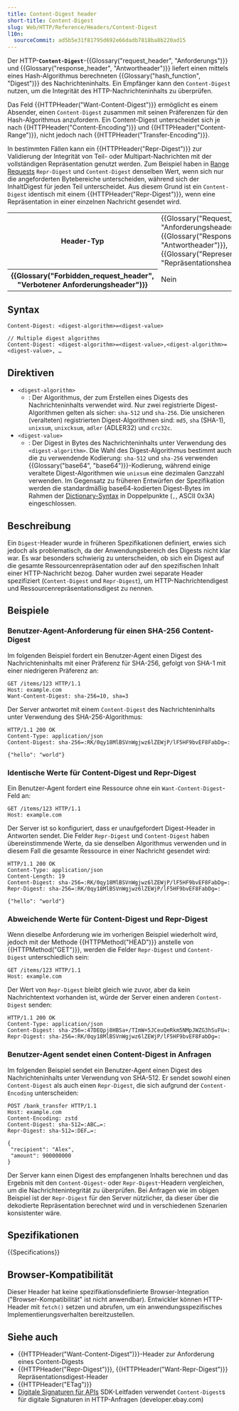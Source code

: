 ```yaml
---
title: Content-Digest header
short-title: Content-Digest
slug: Web/HTTP/Reference/Headers/Content-Digest
l10n:
  sourceCommit: ad5b5e31f81795d692e66dadb7818ba8b220ad15
---
```


Der HTTP-**`Content-Digest`**-{{Glossary("request_header", "Anforderungs")}} und {{Glossary("response_header", "Antwortheader")}} liefert einen mittels eines Hash-Algorithmus berechneten {{Glossary("hash_function", "Digest")}} des Nachrichteninhalts. Ein Empfänger kann den `Content-Digest` nutzen, um die Integrität des HTTP-Nachrichteninhalts zu überprüfen.

Das Feld {{HTTPHeader("Want-Content-Digest")}} ermöglicht es einem Absender, einen `Content-Digest` zusammen mit seinen Präferenzen für den Hash-Algorithmus anzufordern. Ein Content-Digest unterscheidet sich je nach {{HTTPHeader("Content-Encoding")}} und {{HTTPHeader("Content-Range")}}, nicht jedoch nach {{HTTPHeader("Transfer-Encoding")}}.

In bestimmten Fällen kann ein {{HTTPHeader("Repr-Digest")}} zur Validierung der Integrität von Teil- oder Multipart-Nachrichten mit der vollständigen Repräsentation genutzt werden. Zum Beispiel haben in [Range Requests](/de/docs/Web/HTTP/Guides/Range_requests) `Repr-Digest` und `Content-Digest` denselben Wert, wenn sich nur die angeforderten Bytebereiche unterscheiden, während sich der InhaltDigest für jeden Teil unterscheidet. Aus diesem Grund ist ein `Content-Digest` identisch mit einem {{HTTPHeader("Repr-Digest")}}, wenn eine Repräsentation in einer einzelnen Nachricht gesendet wird.

<table class="properties">
  <tbody>
    <tr>
      <th scope="row">Header-Typ</th>
      <td>{{Glossary("Request_header", "Anforderungsheader")}}, {{Glossary("Response_header", "Antwortheader")}}, {{Glossary("Representation_header", "Repräsentationsheader")}}</td>
    </tr>
    <tr>
      <th scope="row">{{Glossary("Forbidden_request_header", "Verbotener Anforderungsheader")}}</th>
      <td>Nein</td>
    </tr>
  </tbody>
</table>

## Syntax

```http
Content-Digest: <digest-algorithm>=<digest-value>

// Multiple digest algorithms
Content-Digest: <digest-algorithm>=<digest-value>,<digest-algorithm>=<digest-value>, …
```

## Direktiven

- `<digest-algorithm>`
  - : Der Algorithmus, der zum Erstellen eines Digests des Nachrichteninhalts verwendet wird. Nur zwei registrierte Digest-Algorithmen gelten als sicher: `sha-512` und `sha-256`. Die unsicheren (veralteten) registrierten Digest-Algorithmen sind: `md5`, `sha` (SHA-1), `unixsum`, `unixcksum`, `adler` (ADLER32) und `crc32c`.
- `<digest-value>`
  - : Der Digest in Bytes des Nachrichteninhalts unter Verwendung des `<digest-algorithm>`. Die Wahl des Digest-Algorithmus bestimmt auch die zu verwendende Kodierung: `sha-512` und `sha-256` verwenden {{Glossary("base64", "base64")}}-Kodierung, während einige veraltete Digest-Algorithmen wie `unixsum` eine dezimalen Ganzzahl verwenden. Im Gegensatz zu früheren Entwürfen der Spezifikation werden die standardmäßig base64-kodierten Digest-Bytes im Rahmen der [Dictionary-Syntax](https://www.rfc-editor.org/rfc/rfc8941#name-byte-sequences) in Doppelpunkte (`,`, ASCII 0x3A) eingeschlossen.

## Beschreibung

Ein `Digest`-Header wurde in früheren Spezifikationen definiert, erwies sich jedoch als problematisch, da der Anwendungsbereich des Digests nicht klar war. Es war besonders schwierig zu unterscheiden, ob sich ein Digest auf die gesamte Ressourcenrepräsentation oder auf den spezifischen Inhalt einer HTTP-Nachricht bezog. Daher wurden zwei separate Header spezifiziert (`Content-Digest` und `Repr-Digest`), um HTTP-Nachrichtendigest und Ressourcenrepräsentationsdigest zu nennen.

## Beispiele

### Benutzer-Agent-Anforderung für einen SHA-256 Content-Digest

Im folgenden Beispiel fordert ein Benutzer-Agent einen Digest des Nachrichteninhalts mit einer Präferenz für SHA-256, gefolgt von SHA-1 mit einer niedrigeren Präferenz an:

```http
GET /items/123 HTTP/1.1
Host: example.com
Want-Content-Digest: sha-256=10, sha=3
```

Der Server antwortet mit einem `Content-Digest` des Nachrichteninhalts unter Verwendung des SHA-256-Algorithmus:

```http
HTTP/1.1 200 OK
Content-Type: application/json
Content-Digest: sha-256=:RK/0qy18MlBSVnWgjwz6lZEWjP/lF5HF9bvEF8FabDg=:

{"hello": "world"}
```

### Identische Werte für Content-Digest und Repr-Digest

Ein Benutzer-Agent fordert eine Ressource ohne ein `Want-Content-Digest`-Feld an:

```http
GET /items/123 HTTP/1.1
Host: example.com
```

Der Server ist so konfiguriert, dass er unaufgefordert Digest-Header in Antworten sendet. Die Felder `Repr-Digest` und `Content-Digest` haben übereinstimmende Werte, da sie denselben Algorithmus verwenden und in diesem Fall die gesamte Ressource in einer Nachricht gesendet wird:

```http
HTTP/1.1 200 OK
Content-Type: application/json
Content-Length: 19
Content-Digest: sha-256=:RK/0qy18MlBSVnWgjwz6lZEWjP/lF5HF9bvEF8FabDg=:
Repr-Digest: sha-256=:RK/0qy18MlBSVnWgjwz6lZEWjP/lF5HF9bvEF8FabDg=:

{"hello": "world"}
```

### Abweichende Werte für Content-Digest und Repr-Digest

Wenn dieselbe Anforderung wie im vorherigen Beispiel wiederholt wird, jedoch mit der Methode {{HTTPMethod("HEAD")}} anstelle von {{HTTPMethod("GET")}}, werden die Felder `Repr-Digest` und `Content-Digest` unterschiedlich sein:

```http
GET /items/123 HTTP/1.1
Host: example.com
```

Der Wert von `Repr-Digest` bleibt gleich wie zuvor, aber da kein Nachrichtentext vorhanden ist, würde der Server einen anderen `Content-Digest` senden:

```http
HTTP/1.1 200 OK
Content-Type: application/json
Content-Digest: sha-256=:47DEQpj8HBSa+/TImW+5JCeuQeRkm5NMpJWZG3hSuFU=:
Repr-Digest: sha-256=:RK/0qy18MlBSVnWgjwz6lZEWjP/lF5HF9bvEF8FabDg=:
```

### Benutzer-Agent sendet einen Content-Digest in Anfragen

Im folgenden Beispiel sendet ein Benutzer-Agent einen Digest des Nachrichteninhalts unter Verwendung von SHA-512. Er sendet sowohl einen `Content-Digest` als auch einen `Repr-Digest`, die sich aufgrund der `Content-Encoding` unterscheiden:

```http
POST /bank_transfer HTTP/1.1
Host: example.com
Content-Encoding: zstd
Content-Digest: sha-512=:ABC…=:
Repr-Digest: sha-512=:DEF…=:

{
 "recipient": "Alex",
 "amount": 900000000
}
```

Der Server kann einen Digest des empfangenen Inhalts berechnen und das Ergebnis mit den `Content-Digest`- oder `Repr-Digest`-Headern vergleichen, um die Nachrichtenintegrität zu überprüfen. Bei Anfragen wie im obigen Beispiel ist der `Repr-Digest` für den Server nützlicher, da dieser über die dekodierte Repräsentation berechnet wird und in verschiedenen Szenarien konsistenter wäre.

## Spezifikationen

{{Specifications}}

## Browser-Kompatibilität

Dieser Header hat keine spezifikationsdefinierte Browser-Integration ("Browser-Kompatibilität" ist nicht anwendbar). Entwickler können HTTP-Header mit `fetch()` setzen und abrufen, um ein anwendungsspezifisches Implementierungsverhalten bereitzustellen.

## Siehe auch

- {{HTTPHeader("Want-Content-Digest")}}-Header zur Anforderung eines Content-Digests
- {{HTTPHeader("Repr-Digest")}}, {{HTTPHeader("Want-Repr-Digest")}} Repräsentationsdigest-Header
- {{HTTPHeader("ETag")}}
- [Digitale Signaturen für APIs](https://developer.ebay.com/develop/guides/digital-signatures-for-apis) SDK-Leitfaden verwendet `Content-Digest`s für digitale Signaturen in HTTP-Anfragen (developer.ebay.com)
